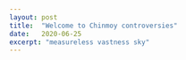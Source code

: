 ```yaml
---
layout: post
title:  "Welcome to Chinmoy controversies"
date:   2020-06-25
excerpt: "measureless vastness sky"
---
```

